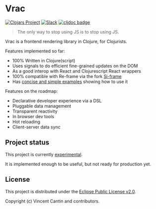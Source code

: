 # Vrac

[![Clojars Project](https://img.shields.io/clojars/v/fi.metosin/vrac.svg)](https://clojars.org/fi.metosin/vrac)
[![Slack](https://img.shields.io/badge/slack-vrac-orange.svg?logo=slack)](https://clojurians.slack.com/app_redirect?channel=vrac)
[![cljdoc badge](https://cljdoc.org/badge/fi.metosin/vrac)](https://cljdoc.org/d/fi.metosin/vrac)

> The only way to stop using JS is to stop using JS.

Vrac is a frontend rendering library in Clojure, for Clojurists.

Features implemented so far:
- 100% Written in Clojure(script)
- Uses signals to do efficient fine-grained updates on the DOM
- As a good interop with React and Clojurescript React wrappers
- 100% compatible with Re-frame via the fork [Si-frame](https://github.com/metosin/si-frame)
- Has [concise and simple examples](https://github.com/metosin/vrac/example) showing how to use it

Features on the roadmap:
- Declarative developer experience via a DSL
- Pluggable data management
- Transparent reactivity
- In browser dev tools
- Hot reloading
- Client-server data sync

## Project status

This project is currently [experimental](https://github.com/metosin/open-source/blob/main/project-status.md#experimental).

It is implemented enough to be useful, but not ready for production yet.

## License

This project is distributed under the [Eclipse Public License v2.0](LICENSE).

Copyright (c) Vincent Cantin and contributors.

